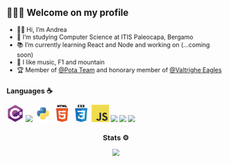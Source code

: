 <h2>🧑🏻‍💻 Welcome on my profile</h2>
<ul>
  <li>🖐🏻 Hi, I’m Andrea</li>
  <li>🏫 I’m studying Computer Science at ITIS Paleocapa, Bergamo</li>
  <!--|--<li>🎮 I like music, IT, robotics and programming</li>-->
  <li>📚 I’m currently learning React and Node and working on (...coming soon)</li>
  <li>🎺 I like music, F1 and mountain</li>
  <li>🏆 Member of <a href="https://www.github.com/Pota-Team">@Pota Team</a> and honorary member of <a href="https://www.github.com/Valtrighe-Eagles">@Valtrighe Eagles</a>
</ul>

<h3>Languages ☕</h3>
<p align='left'>
<img height="40" src="https://raw.githubusercontent.com/devicons/devicon/master/icons/csharp/csharp-original.svg" alt="C#">
<img height="40" src="https://raw.githubusercontent.com/jmnote/z-icons/master/svg/cpp.svg">
<img height="40" src="https://raw.githubusercontent.com/github/explore/80688e429a7d4ef2fca1e82350fe8e3517d3494d/topics/python/python.png" alt="pyhton">
<img height="40" src="https://raw.githubusercontent.com/devicons/devicon/master/icons/html5/html5-original-wordmark.svg" alt="html">
<img height="40" src="https://raw.githubusercontent.com/devicons/devicon/master/icons/css3/css3-original-wordmark.svg" alt="css">
<img height="40" src="https://raw.githubusercontent.com/github/explore/80688e429a7d4ef2fca1e82350fe8e3517d3494d/topics/javascript/javascript.png" alt="javacript">
<img height="40" src="https://upload.wikimedia.org/wikipedia/commons/thumb/a/a7/React-icon.svg/2300px-React-icon.svg.png">
<!--<img height="40" src="https://upload.wikimedia.org/wikipedia/commons/thumb/4/4c/Brackets_Icon.svg/2048px-Brackets_Icon.svg.png" alt='brackets'>-->
<img height="40" src="https://upload.wikimedia.org/wikipedia/commons/thumb/b/b2/Bootstrap_logo.svg/1200px-Bootstrap_logo.svg.png">
<img height="40" src="https://the-guild.dev/blog-assets/nodejs-esm/nodejs_logo.png">

</p>
<center>
<!--<img src="https://github-readme-stats.vercel.app/api/top-langs/?username=andrearanica&layout=compact"></center>-->
<!--<img src="https://github-readme-stats.vercel.app/api/top-langs/?username=andrearanica&layout=compact">-->
<h3>Stats ⚙</h3>
<img src="https://github-readme-streak-stats.herokuapp.com?user=andrearanica&theme=light">
<!--![Image](C++.png)-->
<!--<table style="text-align:center;border: none;">
  <tr><td><img src="C++.png" style="width:26px;height:28px;"></td><td><img src="c#.png" style="width:20px;height:22px;"></td><td><img src="html.png" style="width:30px;height:32px;"></td><td><img src="css.png" style="width:22px;height:32px;"></td>
</tr>
</table><img height="40" src="https://upload.wikimedia.org/wikipedia/commons/thumb/5/59/Visual_Studio_Icon_2019.svg/1030px-Visual_Studio_Icon_2019.svg.png">
-->

<!--<img src="https://github-readme-stats.vercel.app/api/top-langs/?username=andrearanica">-->

<!--<img src="https://github-readme-stats.vercel.app/api/top-langs/?username=andrearanica"><img src="https://img.shields.io/badge/C%2B%2B-00599C?style=for-the-badge&logo=c%2B%2B&logoColor=white"><img src="https://img.shields.io/badge/C%23-239120?style=for-the-badge&logo=c-sharp&logoColor=white"><img src="https://img.shields.io/badge/Python-FFD43B?style=for-the-badge&logo=python&logoColor=darkgreen"> -->
<br>
<!--A CAPO-->
<!--<img src="https://img.shields.io/badge/HTML5-E34F26?style=for-the-badge&logo=html5&logoColor=white"> <img src="https://img.shields.io/badge/CSS3-1572B6?style=for-the-badge&logo=css3&logoColor=white">
<br>
<img src="https://img.shields.io/badge/Visual_Studio-5C2D91?style=for-the-badge&logo=visual%20studio&logoColor=white">-->
  <!--<li>ABB RobotStudio</li>-->
<!--<img src="https://img.shields.io/badge/Arduino-00979D?style=for-the-badge&logo=Arduino&logoColor=white">>---->
